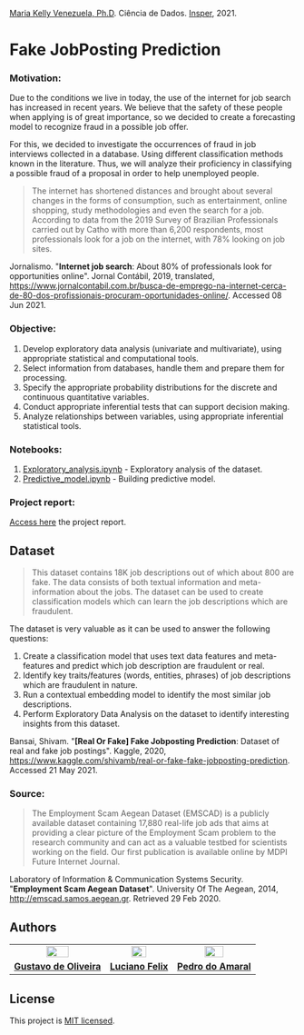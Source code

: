 [Maria Kelly Venezuela, Ph.D](http://lattes.cnpq.br/6133181706857392). Ciência de Dados. [Insper](https://www.insper.edu.br), 2021.

# Fake JobPosting Prediction

### Motivation:

Due to the conditions we live in today, the use of the internet for job search has increased in recent years. We believe that the safety of these people when applying is of great importance, so we decided to create a forecasting model to recognize fraud in a possible job offer.

For this, we decided to investigate the occurrences of fraud in job interviews collected in a database. Using different classification methods known in the literature. Thus, we will analyze their proficiency in classifying a possible fraud of a proposal in order to help unemployed people.

> The internet has shortened distances and brought about several changes in the forms of consumption, such as entertainment, online shopping, study methodologies and even the search for a job. According to data from the 2019 Survey of Brazilian Professionals carried out by Catho with more than 6,200 respondents, most professionals look for a job on the internet, with 78% looking on job sites.

Jornalismo. "**Internet job search**: About 80% of professionals look for opportunities online". Jornal Contábil, 2019, translated, https://www.jornalcontabil.com.br/busca-de-emprego-na-internet-cerca-de-80-dos-profissionais-procuram-oportunidades-online/. Accessed 08 Jun 2021.


### Objective:

1. Develop exploratory data analysis (univariate and multivariate), using appropriate statistical and computational tools.
2. Select information from databases, handle them and prepare them for processing.
3. Specify the appropriate probability distributions for the discrete and continuous quantitative variables.
4. Conduct appropriate inferential tests that can support decision making.
5. Analyze relationships between variables, using appropriate inferential statistical tools.

### Notebooks:

1. [Exploratory_analysis.ipynb](notebooks/Exploratory_analysis.ipynb) - Exploratory analysis of the dataset.
2. [Predictive_model.ipynb](notebooks/Predictive_model.ipynb) - Building predictive model.

### Project report:

[Access here](Report.md) the project report.

## Dataset

> This dataset contains 18K job descriptions out of which about 800 are fake. The data consists of both textual information and meta-information about the jobs. The dataset can be used to create classification models which can learn the job descriptions which are fraudulent.

The dataset is very valuable as it can be used to answer the following questions:
1. Create a classification model that uses text data features and meta-features and predict which job description are fraudulent or real.
2. Identify key traits/features (words, entities, phrases) of job descriptions which are fraudulent in nature.
3. Run a contextual embedding model to identify the most similar job descriptions.
3. Perform Exploratory Data Analysis on the dataset to identify interesting insights from this dataset.

Bansai, Shivam. "**[Real Or Fake] Fake Jobposting Prediction**: Dataset of real and fake job postings". Kaggle, 2020, https://www.kaggle.com/shivamb/real-or-fake-fake-jobposting-prediction. Accessed 21 May 2021.

### Source:

> The Employment Scam Aegean Dataset (EMSCAD) is a publicly available dataset containing 17,880 real-life job ads that aims at providing a clear picture of the Employment Scam problem to the research community and can act as a valuable testbed for scientists working on the field. Our first publication is available online by MDPI Future Internet Journal.

Laboratory of Information & Communication Systems Security. "**Employment Scam Aegean Dataset**". University Of The Aegean, 2014, http://emscad.samos.aegean.gr. Retrieved 29 Feb 2020.

## Authors

<table width="100%">
    <tr>
        <td align="center">
            <a href="https://github.com/gustavoeso"><img src="https://avatars.githubusercontent.com/u/72350494?v=4" style="width: 50%;" /></a>
        </td>
        <td align="center">
            <a href="https://github.com/FelixLuciano"><img src="https://avatars.githubusercontent.com/u/22255332?v=4" style="width: 50%;" /><br /></a>
        </td>
        <td align="center">
            <a href="https://github.com/pcliquet"><img src="https://avatars.githubusercontent.com/u/73079076?v=4" style="width: 50%;" /><br /></a>
        </td>
    </tr>
    <tr>
        <td align="center">
            <a href="https://github.com/gustavoeso"><strong>Gustavo de Oliveira</strong></a>
        </td>
        <td align="center">
            <a href="https://github.com/FelixLuciano"><strong>Luciano Felix</strong></a>
        </td>
        <td align="center">
            <a href="https://github.com/pcliquet"><strong>Pedro do Amaral</strong></a>
        </td>
    </tr>
</table>

## License

This project is [MIT licensed](https://github.com/FelixLuciano/Fake-JobPosting-Prediction/blob/main/LICENSE).
